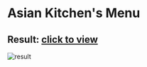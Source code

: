 # Asian Kitchen's Menu
## Result: [click to view](https://odev-3.alanapapa.repl.co)

![result](https://github.com/Kodluyoruz/taskforce/raw/main/javascript/javascript-temel/odev3/figures/asiankitchen.gif)
